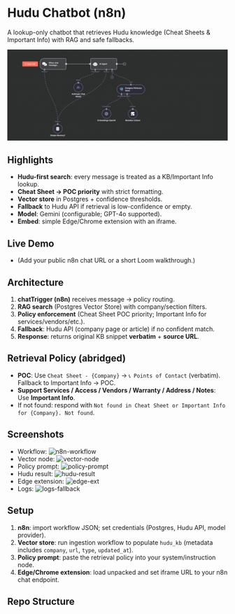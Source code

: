 # Hudu Chatbot (n8n)


A lookup-only chatbot that retrieves Hudu knowledge (Cheat Sheets & Important Info) with RAG and safe fallbacks.


![n8n workflow](images/n8n.png)


## Highlights
- **Hudu-first search**: every message is treated as a KB/Important Info lookup.
- **Cheat Sheet → POC priority** with strict formatting.
- **Vector store** in Postgres + confidence thresholds.
- **Fallback** to Hudu API if retrieval is low-confidence or empty.
- **Model**: Gemini (configurable; GPT-4o supported).
- **Embed**: simple Edge/Chrome extension with an iframe.


## Live Demo
- (Add your public n8n chat URL or a short Loom walkthrough.)


## Architecture
1. **chatTrigger (n8n)** receives message → policy routing.
2. **RAG search** (Postgres Vector Store) with company/section filters.
3. **Policy enforcement** (Cheat Sheet POC priority; Important Info for services/vendors/etc.).
4. **Fallback**: Hudu API (company page or article) if no confident match.
5. **Response**: returns original KB snippet **verbatim** + **source URL**.


## Retrieval Policy (abridged)
- **POC**: Use `Cheat Sheet - {Company}` → `📞 Points of Contact` (verbatim). Fallback to Important Info → POC.
- **Support Services / Access / Vendors / Warranty / Address / Notes**: Use **Important Info**.
- If not found: respond with `Not found in Cheat Sheet or Important Info for {Company}. Not found`.


## Screenshots
- Workflow: ![n8n-workflow](assets/img/n8n-workflow.png)
- Vector node: ![vector-node](assets/img/vector-node.png)
- Policy prompt: ![policy-prompt](assets/img/policy-prompt.png)
- Hudu result: ![hudu-result](assets/img/hudu-result.png)
- Edge extension: ![edge-ext](assets/img/edge-extension.png)
- Logs: ![logs-fallback](assets/img/logs-fallback.png)


## Setup
1. **n8n**: import workflow JSON; set credentials (Postgres, Hudu API, model provider).
2. **Vector store**: run ingestion workflow to populate `hudu_kb` (metadata includes `company`, `url`, `type`, `updated_at`).
3. **Policy prompt**: paste the retrieval policy into your system/instruction node.
4. **Edge/Chrome extension**: load unpacked and set iframe URL to your n8n chat endpoint.


## Repo Structure
